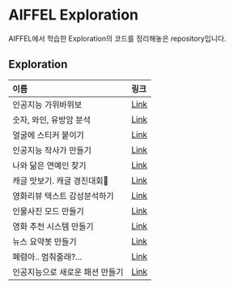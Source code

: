 # AIFFEL Exploration
AIFFEL에서 학습한 Exploration의 코드를 정리해놓은 repository입니다.

## Exploration
|이름|링크|
|:---|:---|
|인공지능 가위바위보|[Link](https://github.com/kalina007/AIFFEL_EXPLORATION/blob/main/Exploration_1/project.ipynb)|
|숫자, 와인, 유방암 분석|[Link](https://github.com/kalina007/AIFFEL_EXPLORATION/tree/main/Exploration_2)|
|얼굴에 스티커 붙이기|[Link](https://github.com/kalina007/AIFFEL_EXPLORATION/blob/main/Exploration_3/image_sticker.ipynb)|
|인공지능 작사가 만들기|[Link](https://github.com/kalina007/AIFFEL_EXPLORATION/blob/main/Exploration_4/lyrics_project.ipynb)|
|나와 닮은 연예인 찾기|[Link](https://github.com/kalina007/AIFFEL_EXPLORATION/blob/main/Exploration_5/face_detection.ipynb)|
|캐글 맛보기. 캐글 경진대회|[Link](https://github.com/kalina007/AIFFEL_EXPLORATION/blob/main/Exploration_6/project.ipynb)|
|영화리뷰 텍스트 감성분석하기|[Link](https://github.com/kalina007/AIFFEL_EXPLORATION/blob/main/Exploration_7/project.ipynb)|
|인물사진 모드 만들기|[Link](https://github.com/kalina007/AIFFEL_EXPLORATION/blob/main/Exploration_8/Exploration_8.ipynb)|
|영화 추천 시스템 만들기|[Link](https://github.com/kalina007/AIFFEL_EXPLORATION/blob/main/Exploration_9/exploration_9.ipynb)|
|뉴스 요약봇 만들기|[Link](https://github.com/kalina007/AIFFEL_EXPLORATION/blob/main/Exploration_10/Exploration_10.ipynb)|
|폐렴아.. 멈춰줄래?...|[Link](https://github.com/kalina007/AIFFEL_EXPLORATION/blob/main/Exploration_11/Exploration_11.ipynb)|
|인공지능으로 새로운 패션 만들기|[Link](https://github.com/kalina007/AIFFEL_EXPLORATION/blob/main/Exploration_13/Exploration_13.ipynb)|
